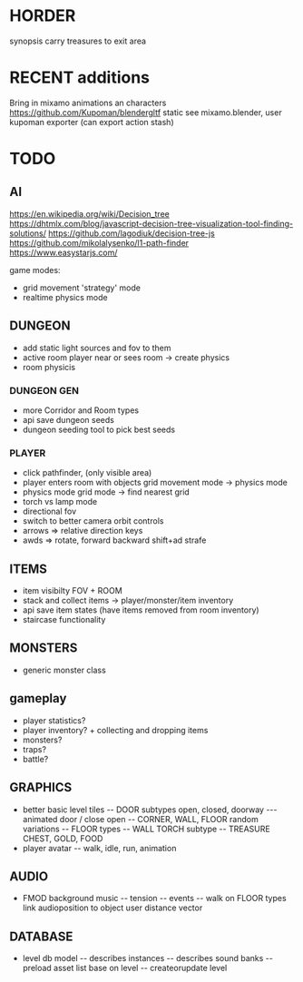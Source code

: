 # HORDER

synopsis carry treasures to exit area


# RECENT additions

Bring in mixamo animations an characters
 https://github.com/Kupoman/blendergltf 
static see mixamo.blender, user kupoman exporter (can export action stash)


# TODO

## AI
https://en.wikipedia.org/wiki/Decision_tree
https://dhtmlx.com/blog/javascript-decision-tree-visualization-tool-finding-solutions/
https://github.com/lagodiuk/decision-tree-js
https://github.com/mikolalysenko/l1-path-finder
https://www.easystarjs.com/



game modes:

- grid movement 'strategy' mode
- realtime physics mode

## DUNGEON

- add static light sources and fov to them
- active room player near or sees room -> create physics
- room physicis

### DUNGEON GEN

- more Corridor and Room types
- api save dungeon seeds
- dungeon seeding tool to pick best seeds

### PLAYER

- click pathfinder, (only visible area)
- player enters room with objects grid movement mode -> physics mode
- physics mode grid mode -> find nearest grid
- torch vs lamp mode
- directional fov
- switch to better camera orbit controls
- arrows => relative direction keys
- awds => rotate, forward backward shift+ad strafe

## ITEMS

- item visibilty FOV + ROOM
- stack and collect items -> player/monster/item inventory
- api save item states (have items removed from room inventory)
- staircase functionality

## MONSTERS

- generic monster class

## gameplay

- player statistics?
- player inventory? + collecting and dropping items
- monsters?
- traps?
- battle?

## GRAPHICS

- better basic level tiles
  -- DOOR subtypes open, closed, doorway
  --- animated door / close open
  -- CORNER, WALL, FLOOR random variations
  -- FLOOR types
  -- WALL TORCH subtype
  -- TREASURE CHEST, GOLD, FOOD
- player avatar
  -- walk, idle, run, animation

## AUDIO

- FMOD background music
  -- tension
  -- events
  -- walk on FLOOR types link audioposition to object user distance vector

## DATABASE

- level db model
  -- describes instances
  -- describes sound banks
  -- preload asset list base on level
  -- createorupdate level

